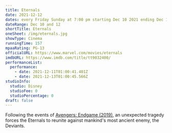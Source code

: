 ```yaml
---
title: Eternals
date: 2021-12-12
dates: every Friday Sunday at 7:00 pm starting Dec 10 2021 ending Dec 12 2021
dateRange: Dec 10 and 12
shortTitle: Eternals
oneSheet: /img/eternals.jpg
showType: Cinema
runningTime: 157
mpaaRating: PG-13
officialURL: https://www.marvel.com/movies/eternals
imdbURL: https://www.imdb.com/title/tt9032400/
performanceList:
  performance:
    - date: 2021-12-11T01:00:41.401Z
    - date: 2021-12-13T01:00:45.566Z
studioInfo:
  studio: Disney
  studioFee: 0
  studioPercentage: 0
draft: false
---
```

Following the events of [Avengers: Endgame (2019)](https://www.imdb.com/title/tt4154796/), an unexpected tragedy forces the Eternals to reunite against mankind's most ancient enemy, the Deviants.
